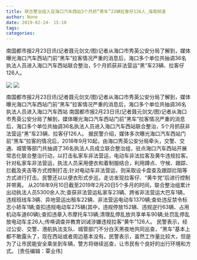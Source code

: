 ```yaml
---
title: 联合整治组入驻海口汽车西站5个月抓“黑车”23辆拉客仔126人_海南频道
author: None
date: 2019-02-24- 15:10
tags: 
categories: 
---
```

南国都市报2月23日讯(记者聂元剑文/图)记者从海口市秀英公安分局了解到，媒体曝光海口汽车西站门前“黑车”拉客情况严重的消息后，海口多个单位共抽调36名执法人员进入海口汽车西站联合整治，5个月抓获非法营运“黑”车23辆、拉客仔126人。
<!-- more -->
                
<img align="center" border="0" src="http://p1.ifengimg.com/fck/2019_09/acc3a394514b36c_w464_h353.jpg" />
                
<img align="center" border="0" src="http://p2.ifengimg.com/a/2016/0810/204c433878d5cf9size1_w16_h16.png" />
            
南国都市报2月23日讯(记者聂元剑文/图)记者从海口市秀英公安分局了解到，媒体曝光海口汽车西站门前“黑车”拉客情况严重的消息后，海口多个单位共抽调36名执法人员进入海口汽车西站
南国都市报2月23日讯(记者聂元剑文/图)记者从海口市秀英公安分局了解到，媒体曝光海口汽车西站门前“黑车”拉客情况严重的消息后，海口多个单位共抽调36名执法人员进入海口汽车西站联合整治，5个月抓获非法营运“黑”车23辆、拉客仔126人。
据民警介绍，媒体多次曝光海口汽车西站门前“黑车”拉客的情况后，2018年9月10起，由海口秀英公安分局牵头，交警、交通、城管等部门共抽调了36名执法人员成立联合整治组，驻点海口汽车西站开展常态化联合整治行动，以打击私家车非法营运，电动车非法拉客及黄牛违规拉客。
针对私家车非法营运，执法人员采用便衣和着制服结合，利用蹲点、守候、跟踪、拦截及夹击等方式控制打击;针对电动车非法营运，则采取设卡盘查及跟踪拦阻等方式进行打击。民警还以以便衣形式步巡，走访发现拉客仔、“黄牛党”后进行控制并带离。
从2018年9月10日截至2019年2月20日5个多月的时间，联合整治组累计出动执法人员5300余人次;查获非法营运私家车23辆、跨省非法营运大巴车1辆，违规班线车3辆、异地营运出租车22辆、非法营运电动车1370辆;查处违反禁令标志小轿车1辆;查扣违规电动车275辆(其中，违规停放152辆、违规逆行63辆、占用机动车道60辆);查扣违章入市摩托车13辆;清理乱停乱放共享单车90辆;处罚乱停乱放电动车主26人;传唤调查并教育训诫涉嫌违规拉客“黄牛”126人。
民警表示，经过公安、交警、港航执法支队、城管部门不分白天黑夜地共同巡查，“黑车”基本上都不敢露头了，现在西站或者周边基本没有。民警表示，虽然工作量比较大，但是为了让市民能安全乘坐到车辆，警方将继续巡查，让市民有个良好的出行环境和方式。
[责任编辑：覃业伟]
            
